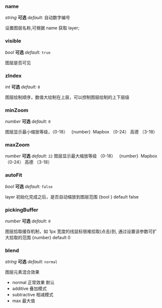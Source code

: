 ### name
<description> _string_ **可选** _default:_ 自动数字编号</description>

设置图层名称,可根据 name 获取 layer;

### visible
<description> _bool_ **可选** _default:_ `true`</description>

图层是否可见

### zIndex
<description> _int_ **可选** _default:_ `0`</description>

图层绘制顺序，数值大绘制在上层，可以控制图层绘制的上下层级

### minZoom
<description> _number_ **可选** _default:_ `0`</description>

图层显示最小缩放等级，（0-18）   {number}  Mapbox （0-24） 高德 （3-18）

### maxZoom
<description> _number_ **可选** _default:_ `22`</description>
图层显示最大缩放等级 （0-18）   {number}  Mapbox （0-24） 高德 （3-18）

### autoFit
<description> _bool_ **可选** _default:_ `false`</description>

layer 初始化完成之后，是否自动缩放到图层范围 {bool } default false

### pickingBuffer

<description> _number_ **可选** _default:_ `0`</description>

图层拾取缓存机制，如 1px 宽度的线鼠标很难拾取(点击)到, 通过设置该参数可扩大拾取的范围 {number} default 0

### blend
<description> _string_ **可选** _default:_ `normal`</description>

图层元素混合效果

- normal 正常效果 默认
- additive 叠加模式
- subtractive 相减模式
- max 最大值
